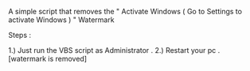 A simple script that removes the " Activate Windows ( Go to Settings to activate Windows ) " Watermark 


Steps : 

1.) Just run the VBS script as Administrator . 
2.) Restart your pc . [watermark is removed]
